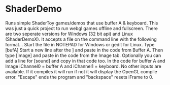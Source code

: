 # ShaderDemo
Runs simple ShaderToy games/demos that use buffer A &amp; keyboard.
This was just a quick project to run webgl games offline and fullscreen.
There are two seperate versions for Windows (32 bit api) and Linux (ShaderDemoX).
It accepts a file on the command line with the following format...
Start the file in NOTEPAD for Windows or gedit for Linux.
Type
[bufA]
Start a new line after the ] and paste in the code from Buffer A.
Then type
[image]
and paste in the code from the Image tab.
Optionally you can add a line for [sound] and copy in that code too.
In the code for buffer A and Image iChannel0 = buffer A and iChannel1 = keyboard. 
No other inputs are available. If it compiles it will run if not it will display the OpenGL compile error. 
"Escape" ends the program and "backspace" resets iFrame to 0.
